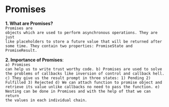 # Promises

**1. What are Promises?** <br>
<code>Promises are objects which are used to perform asynchronous operations. They are just like placeholders to store a future value that will be returned after some time. They contain two properties: PromiseState and PromiseResult. </code>

**2. Importance of Promises**: <br>
<code>a) Promises can help us to write trust worthy code.
b) Promises are used to solve the problems of callbacks like inversion of control and callback hell.
c) They give us the result prompt in three states: 1) Pending 2) Fulfilled 3) Rejected
d) We can attach function to promise object and retrieve its value unlike callbacks no need to pass the function.
e) Nesting can be done in Promises and with the help of that we can return the values in each individual chain.
</code>